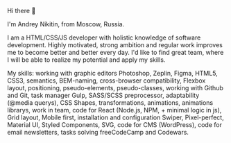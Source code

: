  Hi there 👋

 I'm Andrey Nikitin, from Moscow, Russia.

 I am a HTML/CSS/JS developer with holistic knowledge of software development. Highly motivated, strong ambition and regular work improves me to become better and better every day. I'd like to find great team, where I will be able to realize my potential and apply my skills.
 
 My skills: working with graphic editors Photoshop, Zeplin, Figma, HTML5, CSS3, semantics, BEM-naming, cross-browser compatibility, Flexbox layout, positioning, pseudo-elements, pseudo-classes, working with Github and Git, task manager Gulp, SASS/SCSS preprocessor, adaptability (@media querys), CSS Shapes, transformations, animations, animations librarys, work in team, code for React (Node.js, NPM, + minimal logic in js), Grid layout, Mobile first, installation and configuration Swiper, Pixel-perfect, Material UI, Styled Components, SVG, code for CMS (WordPress), code for email newsletters, tasks solving freeCodeCamp and Codewars.
